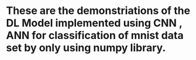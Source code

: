 # These are the demonstriations of the DL Model implemented using CNN , ANN for classification of mnist data set by only using numpy library.
